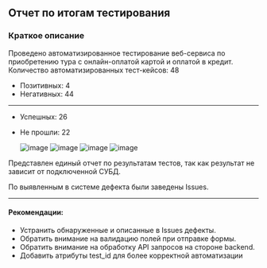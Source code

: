 ## Отчет по итогам тестирования

### Краткое описание
Проведено автоматизированное тестирование веб-сервиса по приобретению тура
с онлайн-оплатой картой и оплатой в кредит.
Количество автоматизированных тест-кейсов: 48

- Позитивных: 4
- Негативных: 44
---
- Успешных: 26
- Не прошли: 22
  
  ![image](https://github.com/Margo0790/diplom/assets/125038607/a43fda6d-a9ca-4c13-8a33-1adc26741d1a)
  ![image](https://github.com/Margo0790/diplom/assets/125038607/3dead030-99f0-497b-8f7f-9a156b572b82)
  ![image](https://github.com/Margo0790/diplom/assets/125038607/0d6db792-4449-4d0a-a155-6b1b2fe267a1)
  ![image](https://github.com/Margo0790/diplom/assets/125038607/9b7f544d-1857-41b0-88bc-f39246f8bf28)




Представлен единый отчет по результатам тестов, так как результат не зависит от подключенной СУБД.

По выявленным в системе дефекта были заведены Issues.

---
#### Рекомендации:
- Устранить обнаруженные и описанные в Issues дефекты.
- Обратить внимание на валидацию полей при отправке формы.
- Обратить внимание на обработку API запросов на стороне backend.
- Добавить атрибуты test_id для более корректной автоматизации
